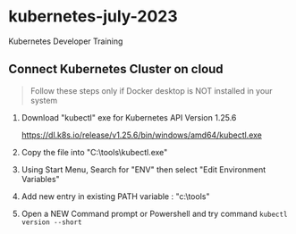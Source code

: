 # kubernetes-july-2023
Kubernetes Developer Training

## Connect Kubernetes Cluster on cloud

> Follow these steps only if Docker desktop is NOT installed in your system

1. Download "kubectl" exe for Kubernetes API Version 1.25.6

	https://dl.k8s.io/release/v1.25.6/bin/windows/amd64/kubectl.exe

1. Copy the file into "C:\tools\kubectl.exe"

1. Using Start Menu, Search for "ENV" then select "Edit Environment Variables"

1. Add new entry in existing PATH variable : "c:\tools"	

1. Open a NEW Command prompt or Powershell and try command `kubectl version --short`

